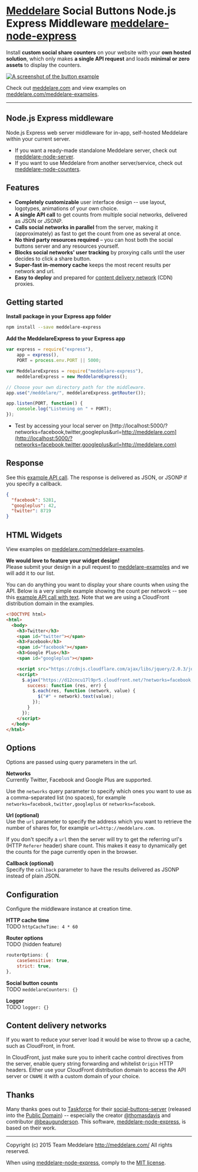 # [Meddelare](http://meddelare.com/) Social Buttons Node.js Express Middleware [meddelare-node-express](https://github.com/meddelare/meddelare-node-express)


Install **custom social share counters** on your website with your **own hosted solution**, which only makes **a single API request** and loads **minimal or zero assets** to display the counters.

[![A screenshot of the button example](https://cloud.githubusercontent.com/assets/1398544/8511166/5c92d0b2-230b-11e5-895a-d3b67da749b5.png)](http://meddelare.com/)

Check out [meddelare.com](http://meddelare.com/) and view examples on [meddelare.com/meddelare-examples](http://meddelare.com/meddelare-examples).



---



## Node.js Express middleware

Node.js Express web server middleware for in-app, self-hosted Meddelare within your current server.

- If you want a ready-made standalone Meddelare server, check out [meddelare-node-server](https://github.com/meddelare/meddelare-node-server).
- If you want to use Meddelare from another server/service, check out [meddelare-node-counters](https://github.com/meddelare/meddelare-node-counters).



## Features

- **Completely customizable** user interface design -- use layout, logotypes, animations of your own choice.
- **A single API call** to get counts from multiple social networks, delivered as JSON or JSONP.
- **Calls social networks in parallel** from the server, making it (approximately) as fast to get the count from one as several at once.
- **No third party resources required** – you can host both the social buttons server and any resources yourself.
- **Blocks social networks' user tracking** by proxying calls until the user decides to click a share button.
- **Super-fast in-memory cache** keeps the most recent results per network and url.
- **Easy to deploy** and prepared for [content delivery network](https://en.wikipedia.org/wiki/Content_delivery_network) (CDN) proxies.



## Getting started

**Install package in your Express app folder**

```bash
npm install --save meddelare-express
```

**Add the MeddelareExpress to your Express app**

```javascript
var express = require("express"),
    app = express(),
    PORT = process.env.PORT || 5000;

var MeddelareExpress = require("meddelare-express"),
    meddelareExpress = new MeddelareExpress();

// Choose your own directory path for the middleware.
app.use("/meddelare/", meddelareExpress.getRouter());

app.listen(PORT, function() {
    console.log("Listening on " + PORT);
});
```

- Test by accessing your local server on [http://localhost:5000/?networks=facebook,twitter,googleplus&url=http://meddelare.com](http://localhost:5000/?networks=facebook,twitter,googleplus&url=http://meddelare.com)



## Response

See this [example API call](https://meddelare-node-express.herokuapp.com/?networks=facebook,twitter,googleplus&url=http://meddelare.com). The response is delivered as JSON, or JSONP if you specify a callback.

```json
{
  "facebook": 5281,
  "googleplus": 42,
  "twitter": 8719
}
```



## HTML Widgets

View examples on [meddelare.com/meddelare-examples](http://meddelare.com/meddelare-examples).

**We would love to feature your widget design!**  
Please submit your design in a pull request to [meddelare-examples](https://github.com/meddelare/meddelare-examples) and we will add it to our list.

You can do anything you want to display your share counts when using the API. Below is a very simple example showing the count per network -- see this [example API call with text](http://meddelare.com/meddelare-examples/examples/text/). Note that we are using a CloudFront distribution domain in the examples.

```html
<!DOCTYPE html>
<html>
  <body>
    <h3>Twitter</h3>
    <span id="twitter"></span>
    <h3>Facebook</h3>
    <span id="facebook"></span>
    <h3>Google Plus</h3>
    <span id="googleplus"></span>

    <script src="https://cdnjs.cloudflare.com/ajax/libs/jquery/2.0.3/jquery.min.js"></script>
    <script>
      $.ajax("https://d12cncu17l9pr5.cloudfront.net/?networks=facebook,twitter,googleplus&url=http://meddelare.com", {
        success: function (res, err) {
          $.each(res, function (network, value) {
            $("#" + network).text(value);
          });
        }
      });
    </script>
  </body>
</html>
```



## Options

Options are passed using query parameters in the url.


**Networks**  
Currently Twitter, Facebook and Google Plus are supported.

Use the `networks` query parameter to specify which ones you want to use as a comma-separated list (no spaces), for example `networks=facebook,twitter,googleplus` or `networks=facebook`.


**Url (optional)**  
Use the `url` parameter to specify the address which you want to retrieve the number of shares for, for example `url=http://meddelare.com`.

If you don't specify a `url` then the server will try to get the referring url's (HTTP `Referer` header) share count. This makes it easy to dynamically get the counts for the page currently open in the browser.


**Callback (optional)**  
Specify the `callback` parameter to have the results delivered as JSONP instead of plain JSON.



## Configuration

Configure the middleware instance at creation time.

**HTTP cache time**  
TODO `httpCacheTime: 4 * 60`


**Router options**  
TODO (hidden feature)
```javascript
routerOptions: {
    caseSensitive: true,
    strict: true,
},
```

**Social button counts**  
TODO `meddelareCounters: {}`

**Logger**  
TODO `logger: {}`



## Content delivery networks

If you want to reduce your server load it would be wise to throw up a cache, such as CloudFront, in front.

In CloudFront, just make sure you to inherit cache control directives from the server, enable query string forwarding and whitelist `Origin` HTTP headers. Either use your CloudFront distribution domain to access the API server or `CNAME` it with a custom domain of your choice.



## Thanks

Many thanks goes out to [Taskforce](https://taskforce.is/) for their [social-buttons-server](https://github.com/tfrce/social-buttons-server) (released into the [Public Domain](https://github.com/tfrce/social-buttons-server/tree/faf1a41e5d2d44b7e6de460b9369f11437095af1)) -- especially the creator [@thomasdavis](https://github.com/thomasdavis) and contributor [@beaugunderson](https://github.com/beaugunderson). This software, [meddelare-node-express](https://github.com/meddelare/meddelare-node-express), is based on their work.



---

Copyright (c) 2015 Team Meddelare <http://meddelare.com/> All rights reserved.

When using [meddelare-node-express](https://github.com/meddelare/meddelare-node-express), comply to the [MIT license](http://opensource.org/licenses/MIT).
